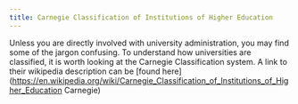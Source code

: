 ```yaml
---
title: Carnegie Classification of Institutions of Higher Education
---
```

Unless you are directly involved with university administration, you may find some of the jargon confusing. To understand how universities are classified, it is worth looking at the Carnegie Classification system. A link to their wikipedia description can be [found here](https://en.wikipedia.org/wiki/Carnegie_Classification_of_Institutions_of_Higher_Education Carnegie)